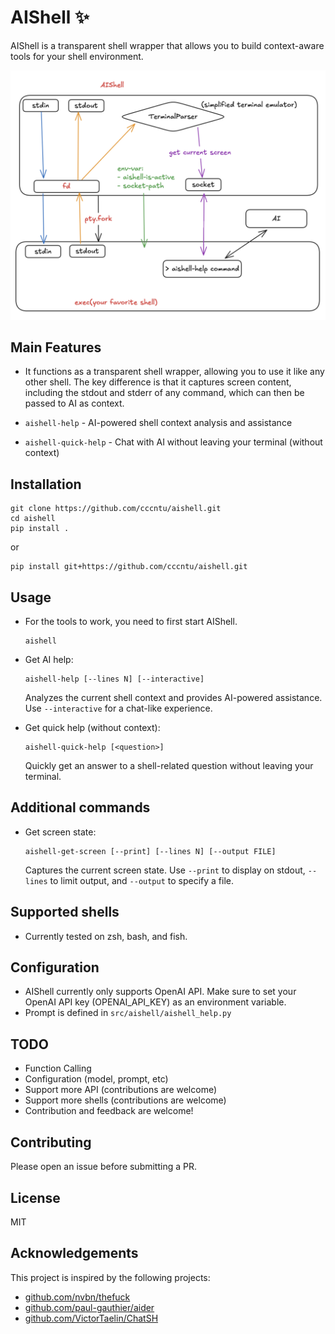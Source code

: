 # AIShell ✨

AIShell is a transparent shell wrapper that allows you to build context-aware tools for your shell environment.


![](./assets/design.png)

## Main Features

- It functions as a transparent shell wrapper, allowing you to use it like any other shell. The key difference is that it captures screen content, including the stdout and stderr of any command, which can then be passed to AI as context.

- `aishell-help` - AI-powered shell context analysis and assistance
- `aishell-quick-help` - Chat with AI without leaving your terminal (without context)


## Installation

```
git clone https://github.com/cccntu/aishell.git
cd aishell
pip install .
```

or 

```
pip install git+https://github.com/cccntu/aishell.git
```

## Usage

- For the tools to work, you need to first start AIShell.
   ```
   aishell
   ```
- Get AI help:
   ```
   aishell-help [--lines N] [--interactive]
   ```
   Analyzes the current shell context and provides AI-powered assistance. Use `--interactive` for a chat-like experience.


- Get quick help (without context):
   ```
   aishell-quick-help [<question>]
   ```
   Quickly get an answer to a shell-related question without leaving your terminal.

## Additional commands
- Get screen state:
   ```
   aishell-get-screen [--print] [--lines N] [--output FILE]
   ```
   Captures the current screen state. Use `--print` to display on stdout, `--lines` to limit output, and `--output` to specify a file.

## Supported shells 

- Currently tested on zsh, bash, and fish.


## Configuration

- AIShell currently only supports OpenAI API. Make sure to set your OpenAI API key (OPENAI_API_KEY) as an environment variable.
- Prompt is defined in `src/aishell/aishell_help.py`

## TODO

- Function Calling
- Configuration (model, prompt, etc)
- Support more API (contributions are welcome)
- Support more shells (contributions are welcome)
- Contribution and feedback are welcome!


## Contributing

Please open an issue before submitting a PR.


## License

MIT


## Acknowledgements

This project is inspired by the following projects:
- [github.com/nvbn/thefuck](https://github.com/nvbn/thefuck)
- [github.com/paul-gauthier/aider](https://github.com/paul-gauthier/aider)
- [github.com/VictorTaelin/ChatSH](https://github.com/VictorTaelin/ChatSH)

